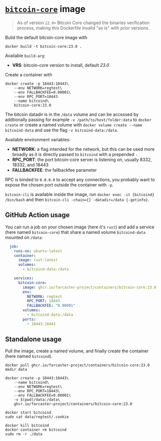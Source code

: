 # [`bitcoin-core`](https://github.com/bitcoin/bitcoin) image

> As of version `22.0+` Bitcoin Core changed the binaries verification process, making this Dockerfile invalid "as is" with prior versions.

Build the default bitcoin-core image with

```
docker build -t bitcoin-core:23.0 .
```

Available `build-arg`:

- **VRS**: bitcoin-core version to install, default _23.0_

Create a container with

```
docker create -p 18443:18443\
    --env NETWORK=regtest\
    --env FALLBACKFEE=0.00001\
    --env RPC_PORT=18443
    --name bitcoind\
    bitcoin-core:23.0
```

The bitcoin datadir is in the `/data` volume and can be accessed by addtionally passing for example `-v /path/to/host/folder:data` to `docker create` or create a named volume with `docker volume create --name bitcoind-data` and use the flag `-v bitcoind-data:/data`.

Available environment variables:

- **NETWORK**: a flag intended for the network, but this can be used more broadly as it is directly passed to `bitcoind` with a prepended `-`
- **RPC_PORT**: the port bitcoin-core server is listening on, usually 8332, 18332, and 18443
- **FALLBACKFEE**: the fallbackfee parameter

RPC is binded to `0.0.0.0` to accept any connections, you probably want to expose the chosen port outside the container with `-p`.

`bitcoin-cli` is available inside the image, run `docker exec -it {bitcoind} /bin/bash` and then `bitcoin-cli -chain={} -datadir=/data {-getinfo}`.

## GitHub Action usage

You can run a job on your chosen image (here it's `rust`) and add a service (here named `bitcoin-core`) that share a named volume `bitcoind-data` mounted on `/data`:

```yaml
  job:
    runs-on: ubuntu-latest
    container:
      image: rust:latest
      volumes:
        - bitcoind-data:/data

    services:
      bitcoin-core:
        image: ghcr.io/farcaster-project/containers/bitcoin-core:23.0
        env:
          NETWORK: regtest
          RPC_PORT: 18443
          FALLBACKFEE: "0.00001"
        volumes:
          - bitcoind-data:/data
        ports:
          - 18443:18443
```

## Standalone usage

Pull the image, create a named volume, and finally create the container (here named `bitcoind`).

```
docker pull ghcr.io/farcaster-project/containers/bitcoin-core:23.0
mkdir data

docker create -p 18443:18443\
    --name bitcoind\
    --env NETWORK=regtest\
    --env RPC_PORT=18443\
    --env FALLBACKFEE=0.00001\
    -v $(pwd)/data:/data\
    ghcr.io/farcaster-project/containers/bitcoin-core:23.0

docker start bitcoind
sudo cat data/regtest/.cookie

docker kill bitcoind
docker container rm bitcoind
sudo rm -r ./data
```
